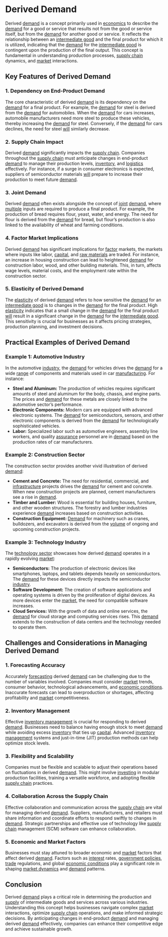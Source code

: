 # Derived Demand

Derived [demand](../d/demand.md) is a concept primarily used in [economics](../e/economics.md) to describe the [demand](../d/demand.md) for a good or service that results not from the good or service itself, but from the [demand](../d/demand.md) for another good or service. It reflects the relationship between an [intermediate good](../i/intermediate_good.md) and the final product for which it is utilized, indicating that the [demand](../d/demand.md) for the [intermediate good](../i/intermediate_good.md) is contingent upon the production of the final output. This concept is fundamental in understanding production processes, [supply chain](../s/supply_chain.md) dynamics, and [market](../m/market.md) interactions.

## Key Features of Derived Demand

### 1. Dependency on End-Product Demand

The core characteristic of derived [demand](../d/demand.md) is its dependency on the [demand](../d/demand.md) for a final product. For example, the [demand](../d/demand.md) for steel is derived from the [demand](../d/demand.md) for automobiles. When the [demand](../d/demand.md) for cars increases, automobile manufacturers need more steel to produce these vehicles, thereby increasing the [demand](../d/demand.md) for steel. Conversely, if the [demand](../d/demand.md) for cars declines, the need for steel [will](../w/will.md) similarly decrease.

### 2. Supply Chain Impact

Derived [demand](../d/demand.md) significantly impacts the [supply chain](../s/supply_chain.md). Companies throughout the [supply chain](../s/supply_chain.md) must anticipate changes in end-product [demand](../d/demand.md) to manage their production levels, [inventory](../i/inventory.md), and [logistics](../l/logistics.md) effectively. For instance, if a surge in consumer electronics is expected, suppliers of semiconductor materials [will](../w/will.md) prepare to increase their production to meet future [demand](../d/demand.md).

### 3. Joint Demand

Derived [demand](../d/demand.md) often exists alongside the concept of [joint](../j/joint.md) [demand](../d/demand.md), where [multiple](../m/multiple.md) inputs are required to produce a final product. For example, the production of bread requires flour, yeast, water, and energy. The need for flour is derived from the [demand](../d/demand.md) for bread, but flour’s production is also linked to the availability of wheat and farming conditions.

### 4. Factor Market Implications

Derived [demand](../d/demand.md) has significant implications for [factor](../f/factor.md) markets, the markets where inputs like labor, [capital](../c/capital.md), and [raw materials](../r/raw_materials.md) are traded. For instance, an increase in housing construction can lead to heightened [demand](../d/demand.md) for construction labor, wood, and other building materials. This, in turn, affects wage levels, material costs, and the employment rate within the construction sector.

### 5. Elasticity of Derived Demand

The [elasticity](../e/elasticity.md) of derived [demand](../d/demand.md) refers to how sensitive the [demand](../d/demand.md) for an [intermediate good](../i/intermediate_good.md) is to changes in the [demand](../d/demand.md) for the final product. High [elasticity](../e/elasticity.md) indicates that a small change in the [demand](../d/demand.md) for the final product [will](../w/will.md) result in a significant change in the [demand](../d/demand.md) for the [intermediate good](../i/intermediate_good.md). This sensitivity is crucial for businesses as it affects pricing strategies, production planning, and investment decisions.

## Practical Examples of Derived Demand

### Example 1: Automotive Industry

In the automotive [industry](../i/industry.md), the [demand](../d/demand.md) for vehicles drives the [demand](../d/demand.md) for a wide [range](../r/range.md) of components and materials used in car [manufacturing](../m/manufacturing.md). For instance:

- **Steel and Aluminum:** The production of vehicles requires significant amounts of steel and aluminum for the body, chassis, and engine parts. The prices and [demand](../d/demand.md) for these metals are closely linked to the automotive sector’s performance.
- **Electronic Components:** Modern cars are equipped with advanced electronic systems. The [demand](../d/demand.md) for semiconductors, sensors, and other electronic components is derived from the [demand](../d/demand.md) for technologically sophisticated vehicles.
- **Labor:** Specialized labor such as automotive engineers, assembly line workers, and quality [assurance](../a/assurance.md) personnel are in [demand](../d/demand.md) based on the production rates of car manufacturers.

### Example 2: Construction Sector

The construction sector provides another vivid illustration of derived [demand](../d/demand.md):

- **Cement and Concrete:** The need for residential, commercial, and [infrastructure](../i/infrastructure.md) projects drives the [demand](../d/demand.md) for cement and concrete. When new construction projects are planned, cement manufacturers see a rise in [demand](../d/demand.md).
- **Timber and Lumber:** Wood is essential for building houses, furniture, and other wooden structures. The forestry and lumber industries experience [demand](../d/demand.md) increases based on construction activities.
- **Construction Equipment:** [Demand](../d/demand.md) for machinery such as cranes, bulldozers, and excavators is derived from the [volume](../v/volume.md) of ongoing and upcoming construction projects.

### Example 3: Technology Industry

The [technology sector](../t/technology_sector.md) showcases how derived [demand](../d/demand.md) operates in a rapidly evolving [market](../m/market.md):

- **Semiconductors:** The production of electronic devices like smartphones, laptops, and tablets depends heavily on semiconductors. The [demand](../d/demand.md) for these devices directly impacts the semiconductor [industry](../i/industry.md).
- **Software Development:** The creation of software applications and operating systems is driven by the proliferation of digital devices. As more devices enter the [market](../m/market.md), the need for compatible software increases.
- **Cloud Services:** With the growth of data and online services, the [demand](../d/demand.md) for cloud storage and computing services rises. This [demand](../d/demand.md) extends to the construction of data centers and the technology needed to operate them.

## Challenges and Considerations in Managing Derived Demand

### 1. Forecasting Accuracy

Accurately [forecasting](../f/forecasting.md) derived [demand](../d/demand.md) can be challenging due to the number of variables involved. Companies must consider [market](../m/market.md) trends, consumer behavior, technological advancements, and [economic conditions](../e/economic_conditions.md). Inaccurate forecasts can lead to overproduction or shortages, affecting profitability and [market](../m/market.md) competitiveness.

### 2. Inventory Management

Effective [inventory management](../i/inventory_management.md) is crucial for responding to derived [demand](../d/demand.md). Businesses need to balance having enough stock to meet [demand](../d/demand.md) while avoiding excess [inventory](../i/inventory.md) that ties up [capital](../c/capital.md). Advanced [inventory management](../i/inventory_management.md) systems and just-in-time (JIT) production methods can help optimize stock levels.

### 3. Flexibility and Scalability

Companies must be flexible and scalable to adjust their operations based on fluctuations in derived [demand](../d/demand.md). This might involve [investing](../i/investing.md) in modular production facilities, training a versatile workforce, and adopting flexible [supply chain](../s/supply_chain.md) practices.

### 4. Collaboration Across the Supply Chain

Effective collaboration and communication across the [supply chain](../s/supply_chain.md) are vital for managing derived [demand](../d/demand.md). Suppliers, manufacturers, and retailers must share information and coordinate efforts to respond swiftly to changes in [demand](../d/demand.md). Strategic partnerships and effective use of technology like [supply chain](../s/supply_chain.md) management (SCM) software can enhance collaboration.

### 5. Economic and Market Factors

Businesses must stay attuned to broader economic and [market](../m/market.md) factors that affect derived [demand](../d/demand.md). Factors such as [interest](../i/interest.md) rates, [government policies](../g/government_policies_in_trading.md), [trade](../t/trade.md) regulations, and global [economic conditions](../e/economic_conditions.md) play a significant role in shaping [market dynamics](../m/market_dynamics.md) and [demand](../d/demand.md) patterns.

## Conclusion

Derived [demand](../d/demand.md) plays a critical role in determining the production and [supply](../s/supply.md) of intermediate goods and services across various industries. Understanding this concept helps businesses navigate complex [market](../m/market.md) interactions, optimize [supply chain](../s/supply_chain.md) operations, and make informed strategic decisions. By anticipating changes in end-product [demand](../d/demand.md) and managing derived [demand](../d/demand.md) effectively, companies can enhance their competitive edge and achieve sustainable growth.